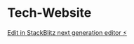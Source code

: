 # Tech-Website

[Edit in StackBlitz next generation editor ⚡️](https://stackblitz.com/~/github.com/demerge/Tech-Website)